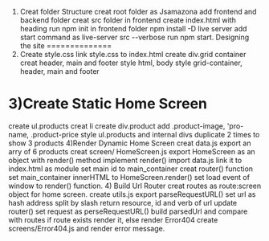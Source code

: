 1) Creat folder Structure
creat root folder as Jsamazona
add frontend and backend folder
creat src folder in frontend
create index.html with heading
run npm init in frontend folder
npm install -D live server
add start command as live-server src --verbose
run npm start.
Designing the site
==============
2) Create style.css
link style.css to index.html
create div.grid container
creat header, main and footer
style html, body
style grid-container, header, main and footer

3)Create Static Home Screen
=============
create ul.products
creat li
create div.product
add .product-image, 'pro-name, .product-price
style ul.products and internal divs
duplicate 2 times to show 3 products
4)Render Dynamic Home Screen
creat data.js
export an arry of 6 products
creat screen/ HomeScreen.js
export HomeScreen as an object with render() method 
implement render()
import data.js
link it to index.html as module
set main id to main_container
creat router() function
set main_container innerHTML to HomeScreen.render()
set load event of window to render() function.
4) Build Url Router
creat routes as route:screen object for home screen.
create utils.js
export parseRequestURL()
set url as hash address split by slash
return resource, id and verb of url
update router()
set request as perseRequestURL()
build parsedUrl and compare with routes
if route exists render it, else render Error404
create screens/Error404.js and render error message.